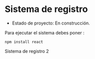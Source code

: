 <h1>Sistema de registro</h1>

- Estado de proyecto: En construcción.

Para ejecutar el sistema debes poner :

```npm install react```

Sistema de registro 2
